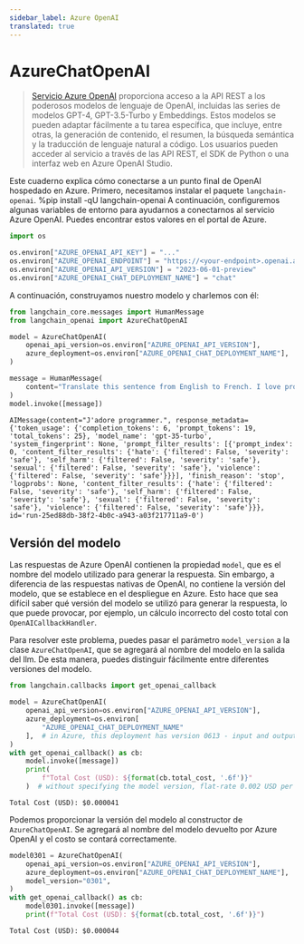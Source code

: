 ```yaml
---
sidebar_label: Azure OpenAI
translated: true
---
```


# AzureChatOpenAI

>[Servicio Azure OpenAI](https://learn.microsoft.com/en-us/azure/ai-services/openai/overview) proporciona acceso a la API REST a los poderosos modelos de lenguaje de OpenAI, incluidas las series de modelos GPT-4, GPT-3.5-Turbo y Embeddings. Estos modelos se pueden adaptar fácilmente a tu tarea específica, que incluye, entre otras, la generación de contenido, el resumen, la búsqueda semántica y la traducción de lenguaje natural a código. Los usuarios pueden acceder al servicio a través de las API REST, el SDK de Python o una interfaz web en Azure OpenAI Studio.

Este cuaderno explica cómo conectarse a un punto final de OpenAI hospedado en Azure. Primero, necesitamos instalar el paquete `langchain-openai`.
%pip install -qU langchain-openai
A continuación, configuremos algunas variables de entorno para ayudarnos a conectarnos al servicio Azure OpenAI. Puedes encontrar estos valores en el portal de Azure.

```python
import os

os.environ["AZURE_OPENAI_API_KEY"] = "..."
os.environ["AZURE_OPENAI_ENDPOINT"] = "https://<your-endpoint>.openai.azure.com/"
os.environ["AZURE_OPENAI_API_VERSION"] = "2023-06-01-preview"
os.environ["AZURE_OPENAI_CHAT_DEPLOYMENT_NAME"] = "chat"
```

A continuación, construyamos nuestro modelo y charlemos con él:

```python
from langchain_core.messages import HumanMessage
from langchain_openai import AzureChatOpenAI

model = AzureChatOpenAI(
    openai_api_version=os.environ["AZURE_OPENAI_API_VERSION"],
    azure_deployment=os.environ["AZURE_OPENAI_CHAT_DEPLOYMENT_NAME"],
)
```

```python
message = HumanMessage(
    content="Translate this sentence from English to French. I love programming."
)
model.invoke([message])
```

```output
AIMessage(content="J'adore programmer.", response_metadata={'token_usage': {'completion_tokens': 6, 'prompt_tokens': 19, 'total_tokens': 25}, 'model_name': 'gpt-35-turbo', 'system_fingerprint': None, 'prompt_filter_results': [{'prompt_index': 0, 'content_filter_results': {'hate': {'filtered': False, 'severity': 'safe'}, 'self_harm': {'filtered': False, 'severity': 'safe'}, 'sexual': {'filtered': False, 'severity': 'safe'}, 'violence': {'filtered': False, 'severity': 'safe'}}}], 'finish_reason': 'stop', 'logprobs': None, 'content_filter_results': {'hate': {'filtered': False, 'severity': 'safe'}, 'self_harm': {'filtered': False, 'severity': 'safe'}, 'sexual': {'filtered': False, 'severity': 'safe'}, 'violence': {'filtered': False, 'severity': 'safe'}}}, id='run-25ed88db-38f2-4b0c-a943-a03f217711a9-0')
```

## Versión del modelo

Las respuestas de Azure OpenAI contienen la propiedad `model`, que es el nombre del modelo utilizado para generar la respuesta. Sin embargo, a diferencia de las respuestas nativas de OpenAI, no contiene la versión del modelo, que se establece en el despliegue en Azure. Esto hace que sea difícil saber qué versión del modelo se utilizó para generar la respuesta, lo que puede provocar, por ejemplo, un cálculo incorrecto del costo total con `OpenAICallbackHandler`.

Para resolver este problema, puedes pasar el parámetro `model_version` a la clase `AzureChatOpenAI`, que se agregará al nombre del modelo en la salida del llm. De esta manera, puedes distinguir fácilmente entre diferentes versiones del modelo.

```python
from langchain.callbacks import get_openai_callback
```

```python
model = AzureChatOpenAI(
    openai_api_version=os.environ["AZURE_OPENAI_API_VERSION"],
    azure_deployment=os.environ[
        "AZURE_OPENAI_CHAT_DEPLOYMENT_NAME"
    ],  # in Azure, this deployment has version 0613 - input and output tokens are counted separately
)
with get_openai_callback() as cb:
    model.invoke([message])
    print(
        f"Total Cost (USD): ${format(cb.total_cost, '.6f')}"
    )  # without specifying the model version, flat-rate 0.002 USD per 1k input and output tokens is used
```

```output
Total Cost (USD): $0.000041
```

Podemos proporcionar la versión del modelo al constructor de `AzureChatOpenAI`. Se agregará al nombre del modelo devuelto por Azure OpenAI y el costo se contará correctamente.

```python
model0301 = AzureChatOpenAI(
    openai_api_version=os.environ["AZURE_OPENAI_API_VERSION"],
    azure_deployment=os.environ["AZURE_OPENAI_CHAT_DEPLOYMENT_NAME"],
    model_version="0301",
)
with get_openai_callback() as cb:
    model0301.invoke([message])
    print(f"Total Cost (USD): ${format(cb.total_cost, '.6f')}")
```

```output
Total Cost (USD): $0.000044
```
